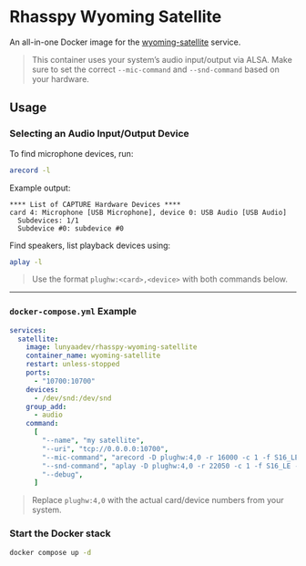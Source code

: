 # Rhasspy Wyoming Satellite

An all-in-one Docker image for the [wyoming-satellite](https://github.com/rhasspy/wyoming-satellite) service.

> This container uses your system’s audio input/output via ALSA. Make sure to set the correct `--mic-command` and `--snd-command` based on your hardware.

## Usage

### Selecting an Audio Input/Output Device

To find microphone devices, run:

```sh
arecord -l
```

Example output:

```
**** List of CAPTURE Hardware Devices ****
card 4: Microphone [USB Microphone], device 0: USB Audio [USB Audio]
  Subdevices: 1/1
  Subdevice #0: subdevice #0
```

Find speakers, list playback devices using:

```sh
aplay -l
```

> Use the format `plughw:<card>,<device>` with both commands below.

---

### `docker-compose.yml` Example

```yaml
services:
  satellite:
    image: lunyaadev/rhasspy-wyoming-satellite
    container_name: wyoming-satellite
    restart: unless-stopped
    ports:
      - "10700:10700"
    devices:
      - /dev/snd:/dev/snd
    group_add:
      - audio
    command:
      [
        "--name", "my satellite",
        "--uri", "tcp://0.0.0.0:10700",
        "--mic-command", "arecord -D plughw:4,0 -r 16000 -c 1 -f S16_LE -t raw",
        "--snd-command", "aplay -D plughw:4,0 -r 22050 -c 1 -f S16_LE -t raw",
        "--debug",
      ]
```

> Replace `plughw:4,0` with the actual card/device numbers from your system.

### Start the Docker stack

```sh
docker compose up -d
```
